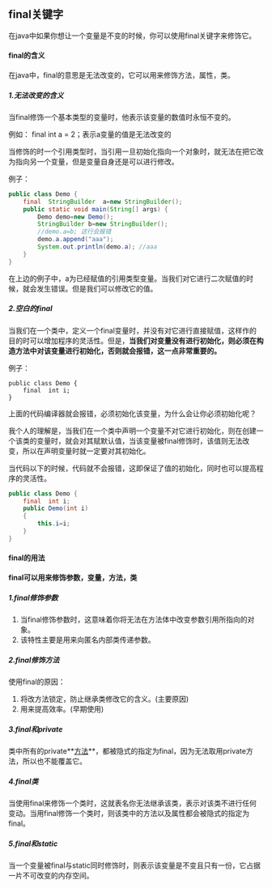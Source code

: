 ## final关键字

在java中如果你想让一个变量是不变的时候，你可以使用final关键字来修饰它。

#### final的含义

在java中，final的意思是无法改变的，它可以用来修饰方法，属性，类。

##### 1.无法改变的含义

当final修饰一个基本类型的变量时，他表示该变量的数值时永恒不变的。

例如： final  int  a = 2；表示a变量的值是无法改变的

当修饰的时一个引用类型时，当引用一旦初始化指向一个对象时，就无法在把它改为指向另一个变量，但是变量自身还是可以进行修改。

例子：

```java
public class Demo {
    final  StringBuilder  a=new StringBuilder();
    public static void main(String[] args) {
        Demo demo=new Demo();
        StringBuilder b=new StringBuilder();
        //demo.a=b; 这行会报错
        demo.a.append("aaa");
        System.out.println(demo.a);	//aaa
    }
}

```

在上边的例子中，a为已经赋值的引用类型变量。当我们对它进行二次赋值的时候，就会发生错误。但是我们可以修改它的值。



##### 2.空白的final

当我们在一个类中，定义一个final变量时，并没有对它进行直接赋值，这样作的目的时可以增加程序的灵活性。但是，**当我们对变量没有进行初始化，则必须在构造方法中对该变量进行初始化，否则就会报错，这一点非常重要的。**

例子：

```
public class Demo {
    final  int i;
}

```

上面的代码编译器就会报错，必须初始化该变量，为什么会让你必须初始化呢？

我个人的理解是，当我们在一个类中声明一个变量不对它进行初始化，则在创建一个该类的变量时，就会对其赋默认值，当该变量被final修饰时，该值则无法改变，所以在声明变量时就一定要对其初始化。

当代码以下的时候，代码就不会报错，这即保证了值的初始化，同时也可以提高程序的灵活性。

```java
public class Demo {
    final  int i;
    public Demo(int i)
    {
        this.i=i;
    }
}
```

#### final的用法

**final可以用来修饰参数，变量，方法，类**

##### 1.final修饰参数

1. 当final修饰参数时，这意味着你将无法在方法体中改变参数引用所指向的对象。
2. 该特性主要是用来向匿名内部类传递参数。

##### 2.final修饰方法

使用final的原因：

1. 将改方法锁定，防止继承类修改它的含义。(主要原因)
2. 用来提高效率。(早期使用)

##### 3.final和private 

类中所有的private**<u>方法</u>**，都被隐式的指定为final，因为无法取用private方法，所以也不能覆盖它。

##### 4.final类

当使用final来修饰一个类时，这就表名你无法继承该类，表示对该类不进行任何变动。当用final修饰一个类时，则该类中的方法以及属性都会被隐式的指定为final。

##### 5.final和static

当一个变量被final与static同时修饰时，则表示该变量是不变且只有一份，它占据一片不可改变的内存空间。



